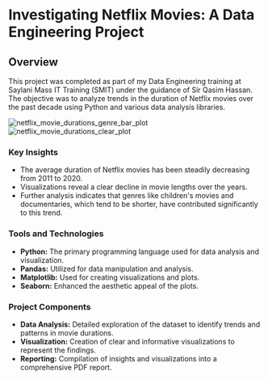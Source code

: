 # Investigating Netflix Movies: A Data Engineering Project
## Overview
This project was completed as part of my Data Engineering training at Saylani Mass IT Training (SMIT) under the guidance of Sir Qasim Hassan. The objective was to analyze trends in the duration of Netflix movies over the past decade using Python and various data analysis libraries.

![netflix_movie_durations_genre_bar_plot](https://github.com/umair7228/Data-Analysis-Mini-Projects/assets/154393500/9775d4b1-3d16-44c0-bfe7-4e111dcbe718)
![netflix_movie_durations_clear_plot](https://github.com/umair7228/Data-Analysis-Mini-Projects/assets/154393500/7626397c-414d-45f7-a564-de0f7333934c)


### Key Insights
- The average duration of Netflix movies has been steadily decreasing from 2011 to 2020.
- Visualizations reveal a clear decline in movie lengths over the years.
- Further analysis indicates that genres like children's movies and documentaries, which tend to be shorter, have contributed significantly to this trend.

### Tools and Technologies
- **Python:** The primary programming language used for data analysis and visualization.
- **Pandas:** Utilized for data manipulation and analysis.
- **Matplotlib:** Used for creating visualizations and plots.
- **Seaborn:** Enhanced the aesthetic appeal of the plots.

### Project Components
- **Data Analysis:** Detailed exploration of the dataset to identify trends and patterns in movie durations.
- **Visualization:** Creation of clear and informative visualizations to represent the findings.
- **Reporting:** Compilation of insights and visualizations into a comprehensive PDF report.
